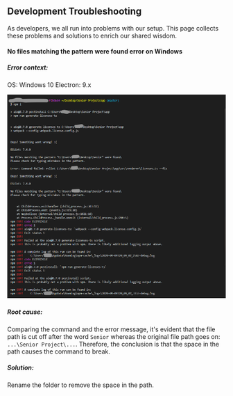 ## Development Troubleshooting

As developers, we all run into problems with our setup.
This page collects these problems and solutions to enrich our shared wisdom.

#### No files matching the pattern were found error on Windows

##### Error context:

OS: Windows 10
Electron: 9.x

![Error screenshot for No files matching the pattern were found error on Windows](/assets/no-files-matching-the-pattern-01.png)

##### Root cause:

Comparing the command and the error message, it's evident that the file path is cut off after the word `Senior`
whereas the original file path goes on: `...\Senior Project\...`.
Therefore, the conclusion is that the space in the path causes the command to break.

##### Solution:

Rename the folder to remove the space in the path.
